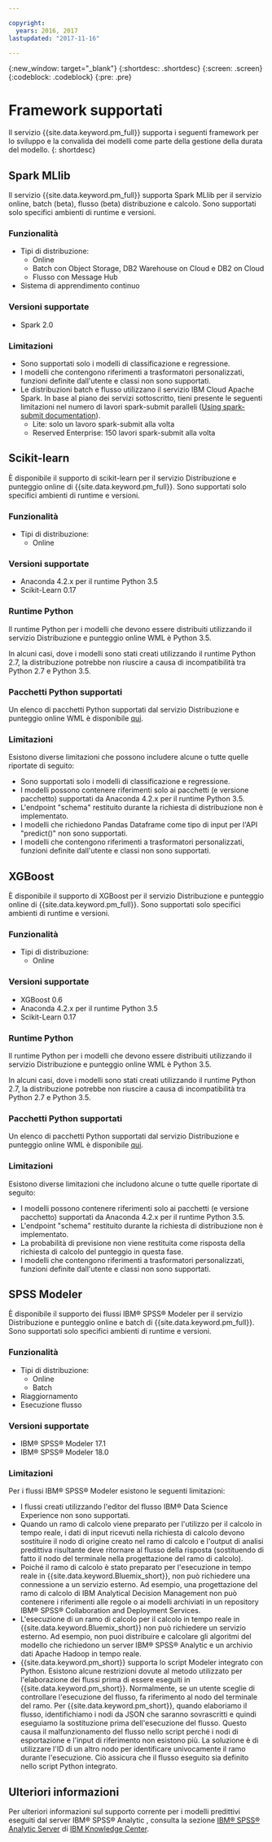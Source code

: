 ```yaml
---

copyright:
  years: 2016, 2017
lastupdated: "2017-11-16"

---
```


{:new_window: target="_blank"}
{:shortdesc: .shortdesc}
{:screen: .screen}
{:codeblock: .codeblock}
{:pre: .pre}

# Framework supportati

Il servizio {{site.data.keyword.pm_full}} supporta i seguenti framework per lo sviluppo e la convalida dei modelli come parte della gestione della durata del modello.
{: shortdesc}

## Spark MLlib

Il servizio {{site.data.keyword.pm_full}} supporta Spark MLlib per il servizio online, batch (beta), flusso (beta) distribuzione e calcolo. Sono supportati solo specifici ambienti di runtime e versioni.

### Funzionalità

* Tipi di distribuzione: 
  * Online
  * Batch con Object Storage, DB2 Warehouse on Cloud e DB2 on Cloud
  * Flusso con Message Hub
*  Sistema di apprendimento continuo 

### Versioni supportate

*  Spark 2.0

### Limitazioni

  *  Sono supportati solo i modelli di classificazione e regressione.
  *  I modelli che contengono riferimenti a trasformatori personalizzati, funzioni definite dall'utente e classi non sono supportati. 
  * Le distribuzioni batch e flusso utilizzano il servizio IBM Cloud Apache Spark. In base al piano dei servizi sottoscritto, tieni presente le seguenti limitazioni nel numero di lavori spark-submit paralleli ([Using spark-submit documentation](https://console.bluemix.net/docs/services/AnalyticsforApacheSpark/index-gentopic2.html#genTopProcId3)).
    * Lite: solo un lavoro spark-submit alla volta
    * Reserved Enterprise: 150 lavori spark-submit alla volta

## Scikit-learn

È disponibile il supporto di scikit-learn per il servizio Distribuzione e punteggio online di {{site.data.keyword.pm_full}}. Sono supportati solo specifici ambienti di runtime e versioni.

### Funzionalità

* Tipi di distribuzione: 
  * Online

### Versioni supportate

- Anaconda 4.2.x per il runtime Python 3.5
- Scikit-Learn 0.17

### Runtime Python

Il runtime Python per i modelli che devono essere distribuiti utilizzando il servizio Distribuzione e punteggio online WML è Python 3.5. 

In alcuni casi, dove i modelli sono stati creati utilizzando il runtime Python 2.7, la distribuzione potrebbe non riuscire a causa di incompatibilità tra Python 2.7 e Python 3.5.

### Pacchetti Python supportati

Un elenco di pacchetti Python supportati dal servizio Distribuzione e punteggio online WML è disponibile [qui](https://docs.continuum.io/anaconda/packages/old-pkg-lists/4.2.0/py35).

### Limitazioni

Esistono diverse limitazioni che possono includere alcune o tutte quelle riportate di seguito:

* Sono supportati solo i modelli di classificazione e regressione.
* I modelli possono contenere riferimenti solo ai pacchetti (e versione pacchetto) supportati da Anaconda 4.2.x per il runtime Python 3.5.
* L'endpoint "schema" restituito durante la richiesta di distribuzione non è implementato.
* I modelli che richiedono Pandas Dataframe come tipo di input per l'API "predict()" non sono supportati.
* I modelli che contengono riferimenti a trasformatori personalizzati, funzioni definite dall'utente e classi non sono supportati. 

## XGBoost

È disponibile il supporto di XGBoost per il servizio Distribuzione e punteggio online di {{site.data.keyword.pm_full}}. Sono supportati solo specifici ambienti di runtime e versioni.

### Funzionalità

* Tipi di distribuzione: 
  * Online

### Versioni supportate

- XGBoost 0.6
- Anaconda 4.2.x per il runtime Python 3.5
- Scikit-Learn 0.17

### Runtime Python

Il runtime Python per i modelli che devono essere distribuiti utilizzando il servizio Distribuzione e punteggio online WML è Python 3.5.

In alcuni casi, dove i modelli sono stati creati utilizzando il runtime Python 2.7, la distribuzione potrebbe non riuscire a causa di incompatibilità tra Python 2.7 e Python 3.5.

### Pacchetti Python supportati

Un elenco di pacchetti Python supportati dal servizio Distribuzione e punteggio online WML è disponibile [qui](https://docs.continuum.io/anaconda/packages/old-pkg-lists/4.2.0/py35).

### Limitazioni

Esistono diverse limitazioni che includono alcune o tutte quelle riportate di seguito: 

* I modelli possono contenere riferimenti solo ai pacchetti (e versione pacchetto) supportati da Anaconda 4.2.x per il runtime Python 3.5.
* L'endpoint "schema" restituito durante la richiesta di distribuzione non è implementato.
* La probabilità di previsione non viene restituita come risposta della richiesta di calcolo del punteggio in questa fase.
* I modelli che contengono riferimenti a trasformatori personalizzati, funzioni definite dall'utente e classi non sono supportati. 

## SPSS Modeler

È disponibile il supporto dei flussi IBM® SPSS® Modeler per il servizio Distribuzione e punteggio online e batch di {{site.data.keyword.pm_full}}. Sono supportati solo specifici ambienti di runtime e versioni.

### Funzionalità

* Tipi di distribuzione: 
  * Online
  * Batch
* Riaggiornamento 
* Esecuzione flusso 

### Versioni supportate

*  IBM® SPSS® Modeler 17.1
*  IBM® SPSS® Modeler 18.0

### Limitazioni

Per i flussi IBM® SPSS® Modeler esistono le seguenti limitazioni:

*  I flussi creati utilizzando l'editor del flusso IBM® Data Science Experience non sono supportati.
*  Quando un ramo di calcolo viene preparato per l'utilizzo per il calcolo in tempo reale, i dati di input ricevuti nella richiesta di calcolo
devono sostituire il nodo di origine creato nel ramo di calcolo e l'output di analisi predittiva risultante
deve ritornare al flusso della risposta (sostituendo di fatto il nodo del terminale
nella progettazione del ramo di calcolo).
*  Poiché il ramo di calcolo è stato preparato per l'esecuzione in tempo reale in {{site.data.keyword.Bluemix_short}}, non può richiedere una connessione a un servizio esterno. Ad esempio, una progettazione del ramo di calcolo di IBM Analytical Decision Management
non può contenere i riferimenti alle regole o ai modelli archiviati in un repository IBM® SPSS® Collaboration and Deployment Services.
*  L'esecuzione di un ramo di calcolo per il calcolo in tempo reale in {{site.data.keyword.Bluemix_short}} non può richiedere un servizio
esterno. Ad esempio, non puoi distribuire e calcolare gli algoritmi del modello che richiedono un server IBM® SPSS® Analytic e un archivio dati Apache Hadoop in tempo reale.
*  {{site.data.keyword.pm_short}} supporta lo script Modeler integrato con
Python. Esistono alcune restrizioni dovute al metodo utilizzato per l'elaborazione dei flussi prima di essere
eseguiti in {{site.data.keyword.pm_short}}. Normalmente, se un utente sceglie
di controllare l'esecuzione del flusso, fa riferimento al nodo del terminale del ramo. Per
{{site.data.keyword.pm_short}}, quando elaboriamo il flusso, identifichiamo i nodi da
JSON che saranno sovrascritti e quindi eseguiamo la sostituzione prima dell'esecuzione
del flusso. Questo causa il malfunzionamento del flusso nello script perché i nodi di esportazione e l'input di riferimento
non esistono più. La soluzione è di utilizzare l'ID di un altro nodo per identificare univocamente il ramo
durante l'esecuzione. Ciò assicura che il flusso eseguito sia definito nello script Python integrato.

## Ulteriori informazioni

Per ulteriori informazioni sul supporto corrente per i modelli predittivi eseguiti dal server IBM® SPSS® Analytic , consulta la sezione [IBM® SPSS® Analytic Server](https://www.ibm.com/support/knowledgecenter/SSWLVY) di [IBM Knowledge Center](https://www.ibm.com/support/knowledgecenter/).
